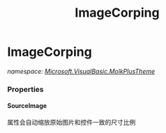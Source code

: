 ﻿---
title: ImageCorping
---

# ImageCorping
_namespace: [Microsoft.VisualBasic.MolkPlusTheme](N-Microsoft.VisualBasic.MolkPlusTheme.html)_





### Properties

#### SourceImage
属性会自动缩放原始图片和控件一致的尺寸比例

